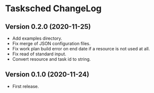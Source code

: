 # Tasksched ChangeLog

## Version 0.2.0 (2020-11-25)

- Add examples directory.
- Fix merge of JSON configuration files.
- Fix work plan build error on end date if a resource is not used at all.
- Fix read of standard input.
- Convert resource and task id to string.

## Version 0.1.0 (2020-11-24)

- First release.
